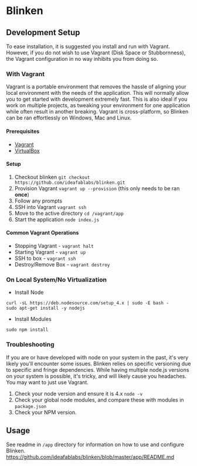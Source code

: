 # Blinken

## Development Setup

To ease installation, it is suggested you install and run with Vagrant. However, if you do not wish to use Vagrant (Disk Space or Stubbornness), the Vagrant configuration in no way inhibits you from doing so.

### With Vagrant

Vagrant is a portable environment that removes the hassle of aligning your local environment with the needs of the application. This will normally allow you to get started with development extremely fast. This is also ideal if you work on multiple projects, as tweaking your environment for one application while often result in another breaking. Vagrant is cross-platform, so Blinken can be ran effortlessly on Windows, Mac and Linux. 

#### Prerequisites 
- [Vagrant](http://vagrantup.com)
- [VirtualBox](https://www.virtualbox.org/wiki/Downloads)

#### Setup
1. Checkout blinken `git checkout https://github.com/ideafablabs/blinken.git`
1. Provision Vagrant `vagrant up --provision` (this only needs to be ran **once**)
1. Follow any prompts
1. SSH into Vagrant `vagrant ssh`
1. Move to the active directory `cd /vagrant/app`
1. Start the application `node index.js`

#### Common Vagrant Operations
- Stopping Vagrant - `vagrant halt`
- Starting Vagrant - `vagrant up`
- SSH to box - `vagrant ssh`
- Destroy/Remove Box - `vagrant destroy`

### On Local System/No Virtualization
- Install Node
```
curl -sL https://deb.nodesource.com/setup_4.x | sudo -E bash -
sudo apt-get install -y nodejs
```

- Install Modules
```
sudo npm install
```
### Troubleshooting
If you are or have developed with node on your system in the past, it's very likely you'll encounter some issues. Blinken relies on specific versioning due to specific and fringe dependencies. While having multiple node.js versions on your system is possible, it's tricky, and will likely cause you headaches. You may want to just use Vagrant. 

1. Check your node version and ensure it is 4.x `node -v`
1. Check your global node modules, and compare these with modules in `package.json`
1. Check your NPM version. 


## Usage
See readme in `/app` directory for information on how to use and configure Blinken. https://github.com/ideafablabs/blinken/blob/master/app/README.md
